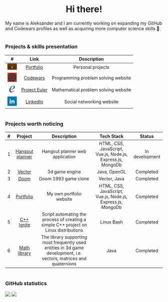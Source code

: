 <!--
**aleksander73/aleksander73** is a ✨ _special_ ✨ repository because its `README.md` (this file) appears on your GitHub profile.

Here are some ideas to get you started:

- 🔭 I’m currently working on ...
- 🌱 I’m currently learning ...
- 👯 I’m looking to collaborate on ...
- 🤔 I’m looking for help with ...
- 💬 Ask me about ...
- 📫 How to reach me: ...
- 😄 Pronouns: ...
- ⚡ Fun fact: ...
-->

<h1 align="center">Hi there!</h1>
<p>My name is Aleksander and I am currently working on expanding my GitHub and Codewars profiles as well as acquiring more computer science skills 📖.</p>

<h1></h1>

### Projects & skills presentation

| # | Link | Description |
| :---: | :---: | :---: |
| <img title="Portfolio" height="20px" src="./assets/portfolio.png"/> | <a href="https://aleksander73-portfolio.herokuapp.com">Portfolio</a> | Personal projects |
| <img title="Codewars" height="30px" src="./assets/codewars.png"/> | <a href="https://github.com/aleksander73/codewars">Codewars</a> | Programming problem solving website |
| <img title="Project Euler" height="30px" src="./assets/euler.png"/> | <a href="https://github.com/aleksander73/project-euler">Project Euler</a> | Mathematical problem solving website |
| <img title="LinkedIn" height="30px" src="./assets/linkedin.png"/> | <a href="https://www.linkedin.com/in/aleksander-dobkowski-a32534b9/?locale=en_US">LinkedIn</a> | Social networking website |

<h1></h1>

### Projects worth noticing

| # | Project | Description | Tech Stack | Status |
| :---: | :---: | :---: | :---: | :---: |
| 1 | <a href="https://github.com/aleksander73/hangout-planner">Hangout planner</a> | Hangout planner web application | HTML, CSS, JavaScript, Vue.js, Node.js, Express.js, MongoDb | In development |
| 2 | <a href="https://github.com/aleksander73/vector">Vector</a> | 3d game engine | Java, OpenGL | Completed |
| 3 | <a href="https://github.com/aleksander73/doom">Doom</a> | Doom 1993 game clone | Vector, Java | Completed |
| 4 | <a href="https://github.com/aleksander73/portfolio">Portfolio</a> | My own portfolio website | HTML, CSS, JavaScript, Vue.js, Node.js, Express.js, MongoDb | Completed |
| 5 | <a href="https://github.com/aleksander73/cpp-ignite-linux">C++ Ignite</a> | Script automating the process of creating a simple C++ project on Linux distributions | Linux Bash | Completed |
| 6 | <a href="https://github.com/aleksander73/math-library-android">Math library</a> | The library supporting most frequently used entities in 3d game development, i.e. vectors, matrices and quaternions | Java | Completed |

<h1></h1>

### GitHub statistics

<a href="https://github.com/aleksander73"><img src="https://github-readme-stats.vercel.app/api/?username=aleksander73&count_private=true&show_icons=true&theme=dark&bg_color=0d1117&border_radius=0" width="475px" /></a>
<a href="https://github.com/aleksander73"><img src="https://github-readme-stats.vercel.app/api/top-langs/?username=aleksander73&layout=compact&langs_count=10&card_width=445&exclude_repo=physics&theme=dark&bg_color=0d1117&border_radius=0" width="475px" /></a>
